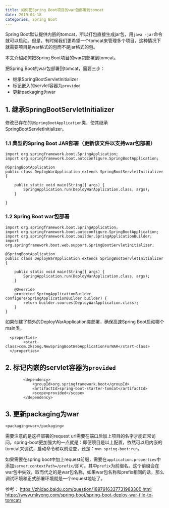 ```yaml
---
title: 如何把Spring Boot项目的war包部署到tomcat
date: 2019-04-18
categories: Spring Boot
---
```


Spring Boot默认提供内嵌的tomcat，所以打包直接生成jar包，用`java -jar`命令就可以启动。但是，有时候我们更希望一个tomcat来管理多个项目，这种情况下就需要项目是war格式的包而不是jar格式的包。

本文介绍如何把Spring Boot项目的war包部署到tomcat。

把Spring Boot的war包部署到tomcat，需要三步：
- 继承SpringBootServletInitializer
- 标记嵌入的servlet容器为`provided`
- 更新packaging为war

## 1. 继承SpringBootServletInitializer
修改已存在的`@SpringBootApplication`类，使其继承SpringBootServletInitializer。

### 1.1 典型的Spring Boot JAR部署（更新该文件以支持war包部署）
```
import org.springframework.boot.SpringApplication;
import org.springframework.boot.autoconfigure.SpringBootApplication;

@SpringBootApplication
public class DeployWarApplication extends SpringBootServletInitializer {

    public static void main(String[] args) {
        SpringApplication.run(DeployWarApplication.class, args);
    }

}
```

### 1.2 Spring Boot war包部署
```
import org.springframework.boot.SpringApplication;
import org.springframework.boot.autoconfigure.SpringBootApplication;
import org.springframework.boot.builder.SpringApplicationBuilder;
import org.springframework.boot.web.support.SpringBootServletInitializer;

@SpringBootApplication
public class DeployWarApplication extends SpringBootServletInitializer {

    public static void main(String[] args) {
        SpringApplication.run(DeployWarApplication.class, args);
    }

    @Override
    protected SpringApplicationBuilder configure(SpringApplicationBuilder builder) {
        return builder.sources(DeployWarApplication.class);
    }
}
```

如果创建了额外的DeployWarApplication类部署，确保高速Spring Boot启动哪个main类。
```
  <properties>
        <start-class>com.zkzong.NewSpringBootWebApplicationForWAR</start-class>
  </properties>
```

## 2. 标记内嵌的servlet容器为`provided`
```
        <dependency>
            <groupId>org.springframework.boot</groupId>
            <artifactId>spring-boot-starter-tomcat</artifactId>
            <scope>provided</scope>
        </dependency>
```

## 3. 更新packaging为war
```
<packaging>war</packaging>
```

需要注意的是这样部署的request url需要在端口后加上项目的名字才能正常访问。spring-boot更加强大的一点就是：即便项目是以上配置，依然可以用内嵌的tomcat来调试，启动命令和以前没变，还是：`mvn spring-boot:run`。

如果需要在spring boot中加上request前缀，需要在`application.properties`中添加`server.contextPath=/prefix/`即可。其中`prefix`为前缀名。这个前缀会在war包中失效，取而代之的是war包名称，如果war包名称和prefix相同的话，那么调试环境和正式部署环境就是一个request地址了。

参考：
https://zhidao.baidu.com/question/1897916337731983300.html
https://www.mkyong.com/spring-boot/spring-boot-deploy-war-file-to-tomcat/